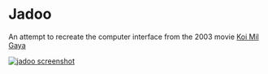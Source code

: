 # Jadoo

 An attempt to recreate the computer interface from the 2003 movie [Koi Mil Gaya](https://en.wikipedia.org/wiki/Koi..._Mil_Gaya)


<a href="http://arjun.ninja/jadoo">![jadoo screenshot](https://arjun.ninja/images/jadoo.png)</a>
